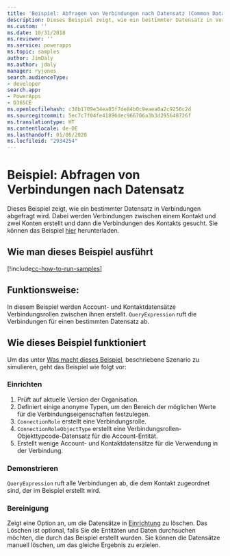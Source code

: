 ```yaml
---
title: 'Beispiel: Abfragen von Verbindungen nach Datensatz (Common Data Service) | Microsoft-Dokumentation'
description: Dieses Beispiel zeigt, wie ein bestimmter Datensatz in Verbindungen abgefragt wird.
ms.custom: ''
ms.date: 10/31/2018
ms.reviewer: ''
ms.service: powerapps
ms.topic: samples
author: JimDaly
ms.author: jdaly
manager: ryjones
search.audienceType:
- developer
search.app:
- PowerApps
- D365CE
ms.openlocfilehash: c38b1709e34ea85f7de84b0c9eaea0a2c9256c2d
ms.sourcegitcommit: 5ec7c7f04fe41896dec966706a3b3d295648726f
ms.translationtype: HT
ms.contentlocale: de-DE
ms.lasthandoff: 01/06/2020
ms.locfileid: "2934254"
---
```

# <a name="sample-query-connections-by-a-record"></a>Beispiel: Abfragen von Verbindungen nach Datensatz 

<!-- https://docs.microsoft.com/dynamics365/customer-engagement/developer/sample-query-connections-record-early-bound -->

Dieses Beispiel zeigt, wie ein bestimmter Datensatz in Verbindungen abgefragt wird. Dabei werden Verbindungen zwischen einem Kontakt und zwei Konten erstellt und dann die Verbindungen des Kontakts gesucht. Sie können das Beispiel [hier](https://github.com/Microsoft/PowerApps-Samples/tree/master/cds/orgsvc/C%23/QueryByRecord) herunterladen.

## <a name="how-to-run-this-sample"></a>Wie man dieses Beispiel ausführt

[!include[cc-how-to-run-samples](../../includes/cc-how-to-run-samples.md)]

## <a name="what-this-sample-does"></a>Funktionsweise:

In diesem Beispiel werden Account-  und Kontaktdatensätze Verbindungsrollen zwischen ihnen erstellt. `QueryExpression` ruft die Verbindungen für einen bestimmten Datensatz ab.

## <a name="how-this-sample-works"></a>Wie dieses Beispiel funktioniert

Um das unter [Was macht dieses Beispiel](#what-this-sample-does), beschriebene Szenario zu simulieren, geht das Beispiel wie folgt vor:

### <a name="setup"></a>Einrichten

1. Prüft auf aktuelle Version der Organisation.
2. Definiert einige anonyme Typen, um den Bereich der möglichen Werte für die Verbindungseigenschaften festzulegen.
3. `ConnectionRole` erstellt eine Verbindungsrolle.
4. `ConnectionRoleObjectType` erstellt eine Verbindungsrollen-Objekttypcode-Datensatz für die Account-Entität. 
5. Erstellt wenige Account- und Kontaktdatensätze für die Verwendung in der Verbindung.

### <a name="demonstrate"></a>Demonstrieren

`QueryExpression` ruft alle Verbindungen ab, die dem Kontakt zugeordnet sind, der im Beispiel erstellt wird.

### <a name="clean-up"></a>Bereinigung

Zeigt eine Option an, um die Datensätze in [Einrichtung](#setup) zu löschen. Das Löschen ist optional, falls Sie die Entitäten und Daten durchsuchen möchten, die durch das Beispiel erstellt wurden. Sie können die Datensätze manuell löschen, um das gleiche Ergebnis zu erzielen.
